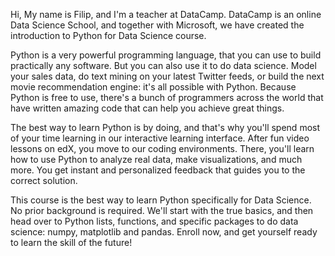 Hi, My name is Filip, and I'm a teacher at DataCamp. DataCamp is an online Data Science School, and together with Microsoft, we have created the introduction to Python for Data Science course.

Python is a very powerful programming language, that you can use to build practically any software. But you can also use it to do data science. Model your sales data, do text mining on your latest Twitter feeds, or build the next movie recommendation engine: it's all possible with Python. Because Python is free to use, there's a bunch of programmers across the world that have written amazing code that can help you achieve great things.

The best way to learn Python is by doing, and that's why you'll spend most of your time learning in our interactive learning interface. After fun video lessons on edX, you move to our coding environments. There, you'll learn how to use Python to analyze real data, make visualizations, and much more. You get instant and personalized feedback that guides you to the correct solution.

This course is the best way to learn Python specifically for Data Science. No prior background is required. We'll start with the true basics, and then head over to Python lists, functions, and specific packages to do data science: numpy, matplotlib and pandas. Enroll now, and get yourself ready to learn the skill of the future!



